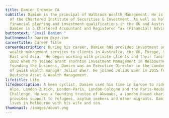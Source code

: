 ```yaml
---
title: Damien Crommie CA
subtitle: Damien is the principal of Walbrook Wealth Management. He is a fellow
  of the Chartered Institute of Securities & Investment. As well as holding
  financial planning and investment qualifications in the UK and Australia,
  Damien is a Chartered Accountant and Registered Tax (Financial) Adviser.
buttontext: "Email Damien "
buttonemail: Damien @xyz.com
careertitle: Career Title
careerdescription: During his career, Damien has provided investment advice and
  wealth management services to clients in Australia, the UK, Europe, the Middle
  East and Asia.  He began working with private clients and their families in
  2002 when he joined Grant Thornton Investment Management in Melbourne. Before
  founding the business, Damien was an Executive Director in the London office
  of Swiss wealth manager Julius Baer. He joined Julius Baer in 2015 from
  Deutsche Asset & Wealth Management.
lifetitle: Life
lifedescription: A keen cyclist, Damien used his time in Europe to ride The
  Alps, London-Zurich, London-Paris, London-Cologne and the Paris-Roubaix
  Challenge. He was a founding trustee of Akwaaba, a London based charity that
  provides support to refugees, asylum seekers and other migrants. Damien now
  lives in Melbourne with his wife and son.
thumbnail: /images/about.png
---
```

